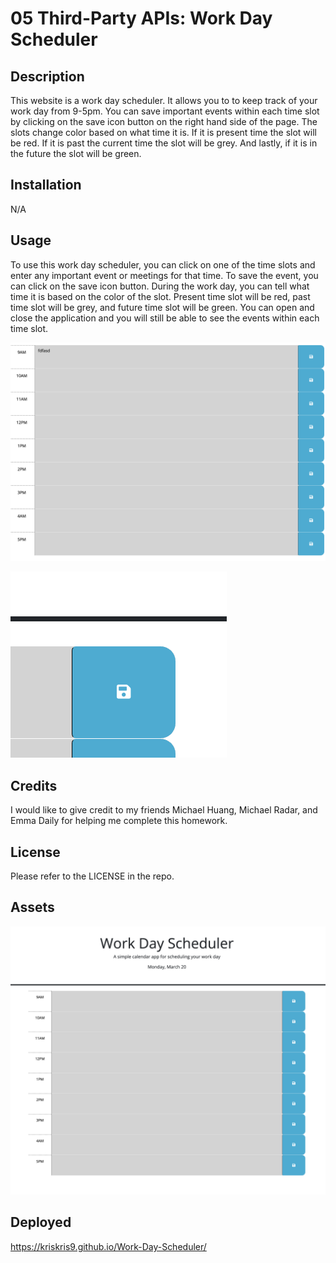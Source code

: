 # 05 Third-Party APIs: Work Day Scheduler

## Description

This website is a work day scheduler. It allows you to to keep track of your work day from 9-5pm. You can save important events within each time slot by clicking on the save icon button on the right hand side of the page. The slots change color based on what time it is. If it is present time the slot will be red. If it is past the current time the slot will be grey. And lastly, if it is in the future the slot will be green. 
## Installation

N/A

## Usage

To use this work day scheduler, you can click on one of the time slots and enter any important event or meetings for that time. To save the event, you can click on the save icon button. During the work day, you can tell what time it is based on the color of the slot. Present time slot will be red, past time slot will be grey, and future time slot will be green. You can open and close the application and you will still be able to see the events within each time slot. 

![alt](./Assets/screenshots/Screenshot%202023-03-20%20at%208.31.59%20PM.png)

![alt](./Assets/screenshots/Screenshot%202023-03-20%20at%208.31.46%20PM.png)

## Credits

I would like to give credit to my friends Michael Huang, Michael Radar, and Emma Daily for helping me complete this homework.  

## License

Please refer to the LICENSE in the repo.

## Assets
![alt](./Assets/screenshots/Screenshot%202023-03-20%20at%208.16.19%20PM.png)
## Deployed

https://kriskris9.github.io/Work-Day-Scheduler/


